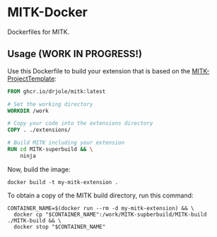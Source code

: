 # MITK-Docker

Dockerfiles for MITK.

## Usage (WORK IN PROGRESS!)

Use this Dockerfile to build your extension that is based on
the [MITK-ProjectTemplate](https://github.com/MITK/MITK-ProjectTemplate):

```dockerfile
FROM ghcr.io/drjole/mitk:latest

# Set the working directory
WORKDIR /work

# Copy your code into the extensions directory
COPY . ./extensions/

# Build MITK including your extension
RUN cd MITK-superbuild && \
    ninja
```

Now, build the image:

```shell
docker build -t my-mitk-extension .
```

To obtain a copy of the MITK build directory, run this command:

```shell
CONTAINER_NAME=$(docker run --rm -d my-mitk-extension) && \
  docker cp "$CONTAINER_NAME":/work/MITK-supberbuild/MITK-build ./MITK-build && \
  docker stop "$CONTAINER_NAME"
```

